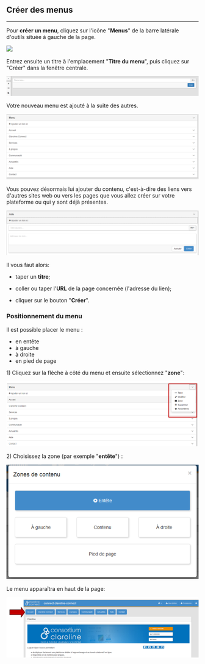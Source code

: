 ## Créer des menus

---

Pour **créer un menu**, cliquez sur l'icône "**Menus**" de la barre latérale d'outils située à gauche de la page.

![](https://claroline.gitbooks.io/claroline-connect-documentation/content/fr/images/menu.png)

Entrez ensuite un titre à l'emplacement "**Titre du menu**", puis cliquez sur "Créer" dans la fenêtre centrale.

![](images/titre_menu.png)

Votre nouveau menu est ajouté à la suite des autres.

![](images/liste_menus.png)

Vous pouvez désormais lui ajouter du contenu, c'est-à-dire des liens vers d'autres sites web ou vers les pages que vous allez créer sur votre plateforme ou qui y sont déjà présentes.

![](/assets/menu_options.png)

Il vous faut alors:

* taper un **titre**;

* coller ou taper l'**URL** de la page concernée \(l'adresse du lien\);

* cliquer sur le bouton "**Créer**".


### **Positionnement du menu**

Il est possible placer le menu :

* en entête
* à gauche
* à droite
* en pied de page

1\) Cliquez sur la flèche à côté du menu et ensuite sélectionnez "**zone**":

![](/assets/zone_menu.png)

2\) Choisissez la zone \(par exemple "**entête**"\) :

![](/assets/zone_contenu.png)

Le menu apparaîtra en haut de la page:

![](/assets/vue_menu.png)

